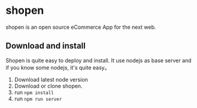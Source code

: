 # shopen

shopen is an open source eCommerce App for the next web. 


## Download and install

Shopen is quite easy to deploy and install. It use nodejs as base server and if you know some nodejs, it's quite easy。


1. Download latest node version
2. Download or clone shopen.
3. run `npm install`
4. run `npm run server`

